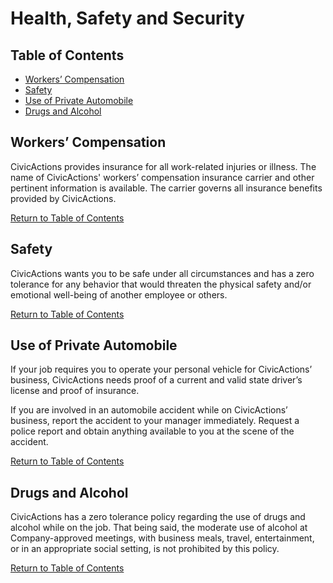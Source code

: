 
# Health, Safety and Security

## <a name="toc"></a>Table of Contents

* [Workers’ Compensation](#workers-comp) 
* [Safety](#safety) 
* [Use of Private Automobile](#private-automobile) 
* [Drugs and Alcohol](#drugs-alcohol) 

## <a name="workers-comp"></a>Workers’ Compensation 
CivicActions provides insurance for all work-related injuries or illness. The name of  CivicActions' workers’ compensation insurance carrier and other pertinent information is available. The carrier governs all insurance benefits provided by CivicActions. 

[Return to Table of Contents](#toc)

## <a name="safety"></a>Safety
CivicActions wants you to be safe under all circumstances and has a zero tolerance for any behavior that would threaten the physical safety and/or emotional well-being of another employee or others.

[Return to Table of Contents](#toc)

## <a name="private-automobile"></a>Use of Private Automobile
If your job requires you to operate your personal vehicle for CivicActions’ business, CivicActions needs proof of a current and valid state driver’s license and proof of insurance.
 
If you are involved in an automobile accident while on CivicActions’ business, report the accident to your manager immediately. Request a police report and obtain anything available to you at the scene of the accident.

[Return to Table of Contents](#toc)

## <a name="drugs-alcohol"></a>Drugs and Alcohol
CivicActions has a zero tolerance policy regarding the use of drugs and alcohol while on the job. That being said, the moderate use of alcohol at Company-approved meetings, with business meals, travel, entertainment, or in an appropriate social setting, is not prohibited by this policy. 

[Return to Table of Contents](#toc)
